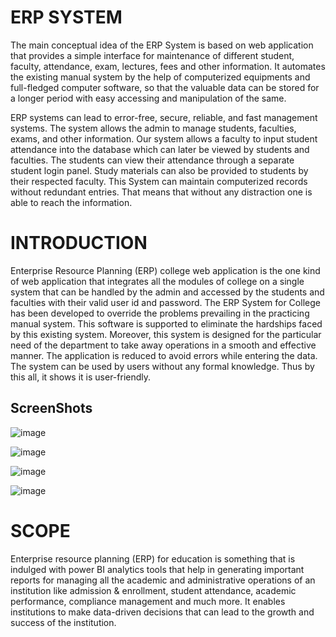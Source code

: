 # ERP SYSTEM

The main conceptual idea of the ERP System is based on web
application that provides a simple interface for maintenance of
different student, faculty, attendance, exam, lectures, fees and
other information. It automates the existing manual system by
the help of computerized equipments and full-fledged computer
software, so that the valuable data can be stored for a longer
period with easy accessing and manipulation of the same.

ERP systems can lead to error-free, secure, reliable, and fast management systems. The system allows the admin to manage students, faculties, exams, and other information. Our system allows a faculty to input student attendance into the database which can later be viewed by students and faculties. The students can view their attendance through a separate student login panel. Study materials can also be provided to students by their respected faculty. This System can maintain computerized records without redundant entries. That means that without any distraction one is able to reach the information.


# INTRODUCTION
Enterprise Resource Planning (ERP) college web application is the one kind of web application that integrates all the modules of college on a single system that can be handled by the admin and accessed by the students and faculties with their valid user id and password.
The ERP System for College has been developed to override the problems prevailing in the practicing manual system.
This software is supported to eliminate the hardships faced by this existing system. Moreover, this system is designed for the particular need of the department to take away operations in a smooth and effective manner.
The application is reduced to avoid errors while entering the data. The system can be used by users without any formal knowledge. Thus by this all, it shows it is user-friendly.


## ScreenShots
![image](https://user-images.githubusercontent.com/73381050/171994372-e817b1e9-391f-481c-b9b8-cb3fb3d84ac8.png)


![image](https://user-images.githubusercontent.com/73381050/172060051-a26a5828-d317-4563-8303-d526bd8b6220.png)


![image](https://user-images.githubusercontent.com/73381050/172361483-430354ab-fb93-4551-b764-4cdd44e30298.png)


![image](https://user-images.githubusercontent.com/73381050/172686421-1d8f11a5-94cc-4a67-8b6c-83c9b2781df9.png)



# SCOPE
Enterprise resource planning (ERP) for education is something that is indulged with power BI analytics tools that help in generating important reports for managing all the academic and administrative operations of an institution like admission & enrollment, student attendance, academic performance, compliance management and much more. It enables institutions to make data-driven decisions that can lead to the growth and success of the institution.
